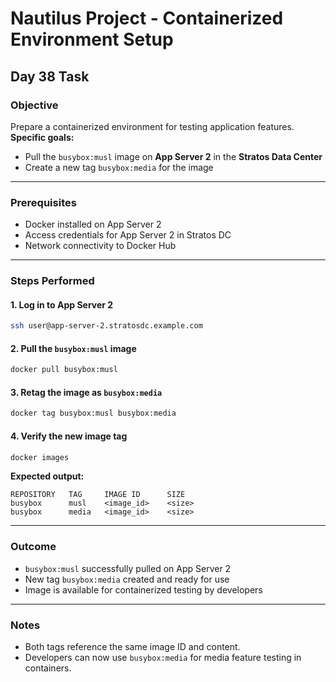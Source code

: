 # Nautilus Project - Containerized Environment Setup

## Day 38 Task

### Objective

Prepare a containerized environment for testing application features.  
**Specific goals:**
- Pull the `busybox:musl` image on **App Server 2** in the **Stratos Data Center**
- Create a new tag `busybox:media` for the image

---

### Prerequisites

- Docker installed on App Server 2
- Access credentials for App Server 2 in Stratos DC
- Network connectivity to Docker Hub

---

### Steps Performed

#### 1. Log in to App Server 2

```bash
ssh user@app-server-2.stratosdc.example.com
```

#### 2. Pull the `busybox:musl` image

```bash
docker pull busybox:musl
```

#### 3. Retag the image as `busybox:media`

```bash
docker tag busybox:musl busybox:media
```

#### 4. Verify the new image tag

```bash
docker images
```

**Expected output:**

```
REPOSITORY   TAG     IMAGE ID      SIZE
busybox      musl    <image_id>    <size>
busybox      media   <image_id>    <size>
```

---

### Outcome

- `busybox:musl` successfully pulled on App Server 2
- New tag `busybox:media` created and ready for use
- Image is available for containerized testing by developers

---

### Notes

- Both tags reference the same image ID and content.
- Developers can now use `busybox:media` for media feature testing in containers.